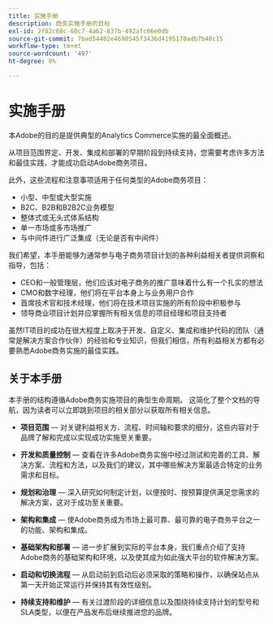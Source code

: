 ```yaml
---
title: 实施手册
description: 商务实施手册的目标
exl-id: 2f82c68c-60c7-4a62-837b-492afc06e0db
source-git-commit: 7bad54402e4698545f3436d4195170adb7b48c15
workflow-type: tm+mt
source-wordcount: '497'
ht-degree: 0%

---
```


# 实施手册

本Adobe的目的是提供典型的Analytics Commerce实施的最全面概述。

从项目范围界定、开发、集成和部署的早期阶段到持续支持，您需要考虑许多方法和最佳实践，才能成功启动Adobe商务项目。

此外，这些流程和注意事项适用于任何类型的Adobe商务项目：

- 小型、中型或大型实施
- B2C、B2B和B2B2C业务模型
- 整体式或无头式体系结构
- 单一市场或多市场推广
- 与中间件进行广泛集成（无论是否有中间件）

我们希望，本手册能够为通常参与电子商务项目计划的各种利益相关者提供洞察和指导，包括：

- CEO和一般管理层，他们应该对电子商务的推广意味着什么有一个扎实的想法
- CMO和数字经理，他们将在平台本身上与业务用户合作
- 首席技术官和技术经理，他们将在技术项目实施的所有阶段中积极参与
- 领导商业项目计划并应掌握所有相关信息的项目经理和项目支持者

虽然IT项目的成功在很大程度上取决于开发、自定义、集成和维护代码的团队（通常是解决方案合作伙伴）的经验和专业知识，但我们相信，所有利益相关方都有必要熟悉Adobe商务实施的最佳实践。

## 关于本手册

本手册的结构遵循Adobe商务实施项目的典型生命周期。 这简化了整个文档的导航，因为读者可以立即跳到项目的相关部分以获取所有相关信息。

- **项目范围** — 对关键利益相关方、流程、时间轴和要求的细分，这些内容对于品牌了解和完成以实现成功实施至关重要。

- **开发和质量控制** — 查看在许多Adobe商务实施中经过测试和完善的工具、解决方案、流程和方法，以及我们的建议，其中哪些解决方案最适合特定的业务需求和目标。

- **规划和治理** — 深入研究如何制定计划，以便按时、按预算提供满足您需求的解决方案，这对于成功至关重要。

- **架构和集成** — 使Adobe商务成为市场上最可靠、最可靠的电子商务平台之一的功能、架构和集成。

- **基础架构和部署** — 进一步扩展到实际的平台本身，我们重点介绍了支持Adobe商务的基础架构和环境，以及使其成为如此强大平台的软件解决方案。

- **启动和切换流程** — 从启动前到启动后必须采取的策略和操作，以确保站点从第一天开始正常运行并保持其有效性级别。

- **持续支持和维护** — 有关过渡阶段的详细信息以及围绕持续支持计划的型号和SLA类型，以便在产品发布后继续推进您的品牌。
